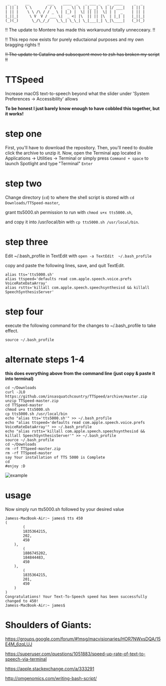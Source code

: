 ```
 _  _    __        ___    ____  _   _ ___ _   _  ____     _  _ 
| || |   \ \      / / \  |  _ \| \ | |_ _| \ | |/ ___|   | || |
| || |    \ \ /\ / / _ \ | |_) |  \| || ||  \| | |  _    | || |
|_||_|     \ V  V / ___ \|  _ <| |\  || || |\  | |_| |   |_||_|
(_)(_)      \_/\_/_/   \_\_| \_\_| \_|___|_| \_|\____|   (_)(_)
```

!! The update to Montere has made this workaround totally unnecceary. !!

!! This repo now exists for purely eductaional purposes and my own bragging rights !!

<del>!! The update to Catalina and subsequent move to zsh has broken my script !!</del>

# TTSpeed
Increase macOS text-to-speech beyond what the slider under 'System Preferences -> Accessibility' allows

**To be honest I just barely know enough to have cobbled this together, but it works!**

# step one

First, you'll have to download the repository. Then, you'll need to double click the archive to unzip it. Now, open the Terminal app located in Applications -> Utilities -> Terminal or simply press `Command + space` to launch Spotlight and type "Terminal" `Enter`

# step two

Change directory (`cd`) to where the shell script is stored with `cd Downloads/TTSpeed-master`,

grant tts5000.sh permission to run with `chmod u+x tts5000.sh`,

and copy it into /usr/local/bin with `cp tts5000.sh /usr/local/bin`.

# step three

Edit ~/.bash_profile in TextEdit with `open -a TextEdit  ~/.bash_profile`

copy and paste the following lines, save, and quit TextEdit.

    alias tts='tts5000.sh'
    alias ttspeed='defaults read com.apple.speech.voice.prefs VoiceRateDataArray'
    alias rstts='killall com.apple.speech.speechsynthesisd && killall SpeechSynthesisServer'

# step four

execute the following command for the changes to ~/.bash_profile to take effect.

    source ~/.bash_profile
    
# alternate steps 1-4 
**this does everything above from the command line (just copy & paste it into terminal)**

    cd ~/Downloads
    curl -JLO https://github.com/insasquatchcountry/TTSpeed/archive/master.zip
    unzip TTSpeed-master.zip
    cd TTSpeed-master
    chmod u+x tts5000.sh
    cp tts5000.sh /usr/local/bin
    echo "alias tts='tts5000.sh'" >> ~/.bash_profile
    echo "alias ttspeed='defaults read com.apple.speech.voice.prefs VoiceRateDataArray'" >> ~/.bash_profile
    echo "alias rstts='killall com.apple.speech.speechsynthesisd && killall SpeechSynthesisServer'" >> ~/.bash_profile
    source ~/.bash_profile
    cd ~/Downloads
    rm -rf TTSpeed-master.zip
    rm -rf TTSpeed-master
    say Your installation of TTS 5000 is Complete
    cd
    #enjoy :D


![example](https://github.com/user-attachments/assets/0459ad5a-0ec6-47ec-bbbb-84362de545c5)



# usage

Now simply run tts5000.sh followed by your desired value

    Jamess-MacBook-Air:~ james$ tts 450
    (
            (
            1835364215,
            202,
            450
        ),
            (
            1886745202,
            184844483,
            450
        ),
            (
            1835364215,
            201,
            450
        )
    )
    Congratulations! Your Text-To-Speech speed has been successfully changed to 450!
    Jamess-MacBook-Air:~ james$ 
    
    
# Shoulders of Giants:

https://groups.google.com/forum/#!msg/macvisionaries/HOR7NWxsDQA/15E4M_6zqLUJ

https://superuser.com/questions/1051883/speed-up-rate-of-text-to-speech-via-terminal

https://apple.stackexchange.com/a/333291

http://omgenomics.com/writing-bash-script/
